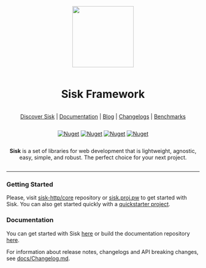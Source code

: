 ﻿<div align="center" style="display:grid;place-items:center;">
  <p>
      <a href="https://sisk.proj.pw/" target="_blank"><img width="160" src="./.github/Icon.png"></a>
  </p>
  <h1>Sisk Framework</h1>

  [Discover Sisk](https://www.sisk-framework.org/) 
  | [Documentation](https://docs.sisk-framework.org/) 
  | [Blog](https://blog.sisk-framework.org/) 
  | [Changelogs](https://github.com/sisk-http/archive/tree/master/changelogs) 
  | [Benchmarks](https://github.com/sisk-http/benchmarks)

  <div>

  <a href="">[![Nuget](https://img.shields.io/nuget/dt/Sisk.HttpServer?logo=nuget)](https://www.nuget.org/packages/Sisk.HttpServer/)</a>
  <a href="">[![Nuget](https://img.shields.io/github/license/sisk-http/core)](https://github.com/sisk-http/core/blob/master/LICENSE.txt)</a>
  <a href="">[![Nuget](https://img.shields.io/badge/.net%20version-%206%20|%207%20|%208-purple.svg?logo=dotnet)](#)</a>
  <a href="">[![Nuget](https://img.shields.io/badge/platform-win%20|%20unix%20|%20osx-orange.svg)](#)</a>

  </div>

  **Sisk** is a set of libraries for web development that is lightweight, agnostic, easy, simple, and robust. The perfect choice for your next project.

</div>

-----

### Getting Started

Please, visit [sisk-http/core](https://github.com/sisk-http/core) repository or [sisk.proj.pw](https://sisk.proj.pw) to get started with Sisk. You can also get started quickly with a [quickstarter project](https://github.com/sisk-http/quickstart).

### Documentation

You can get started with Sisk [here](https://md.proj.pw/sisk-http/docs-v2/main/) or build the documentation repository [here](https://github.com/sisk-http/docs-v2).

For information about release notes, changelogs and API breaking changes, see [docs/Changelog.md](https://github.com/sisk-http/docs/blob/master/Changelog.md).
